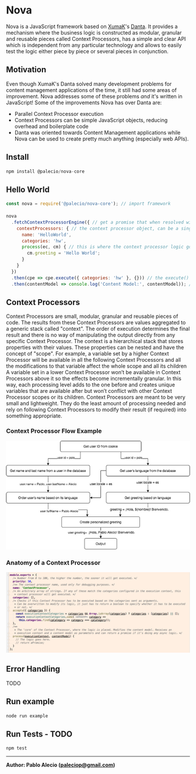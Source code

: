 # Nova

Nova is a JavaScript framework based on [XumaK](https://xumak.com)'s [Danta](https://github.com/DantaFramework). It provides a mechanism where the business logic is constructed as modular, granular and reusable pieces called Context Processors, has a simple and clear API which is independent from any particular technology and allows to easily test the logic either piece by piece or several pieces in conjunction.

## Motivation
Even though XumaK's Danta solved many development problems for content management applications of the time,
it still had some areas of improvement. Nova addresses some of these problems _and_ it's written in JavaScript!
Some of the improvements Nova has over Danta are:

- Parallel Context Processor execution
- Context Processors can be simple JavaScript objects, reducing overhead and boilerplate code
- Danta was oriented towards Content Management applications while Nova can be used to create pretty much anything (especially web APIs).

## Install

```javascript
npm install @palecio/nova-core
```

## Hello World

```javascript
const nova = require('@palecio/nova-core'); // import framework

nova
  .fetchContextProcessorEngine({ // get a promise that when resolved will return the context processor engine
    contextProcessors: { // the context processor object, can be a single object or an array of objects
      name: 'HelloWorld',
      categories: 'hw',
      process(ec, cm) { // this is where the context processor logic goes
        cm.greeting = 'Hello World';
      }
    }
  })
  .then(cpe => cpe.execute({ categories: 'hw' }, {})) // the execute() method receives an execution context and an initial content model
  .then(contentModel => console.log('Content Model:', contentModel)); // get the resulting content model
```

## Context Processors

Context Processors are small, modular, granular and reusable pieces of code. The results from these Context Processors are values aggregated to a generic stack called
"context". The order of execution determines the final result and there is no way of manipulating the output directly from any specific Context Processor. The context
is a hierarchical stack that stores properties with their values. These properties can be nested and have the concept of "scope". For example, a variable set by a higher
Context Processor will be available in all the following Context Processors and all the modifications to that variable affect the whole scope and all its children A variable
set in a lower Context Processor won’t be available in Context Processors above it so the effects become incrementally granular.
In this way, each processing level adds to the one before and creates unique variables that are available after but won’t conflict with other Context Processor scopes or its children.
Context Processors are meant to be very small and lightweight. They do the least amount of processing needed and rely on following Context Processors to modify their result (if required) into something appropriate.

### Context Processor Flow Example
![Context Processor Diagram](./docs/img/NovaContextProcessorExample.jpg)

### Anatomy of a Context Processor

![Anatomy of a Context Processor](./docs/img/context-processor-anatomy.png)

## Error Handling
TODO

## Run example
```bash
node run example
```

## Run Tests - TODO
```bash
npm test
```
---
**Author: Pablo Alecio (paleciop@gmail.com)**
